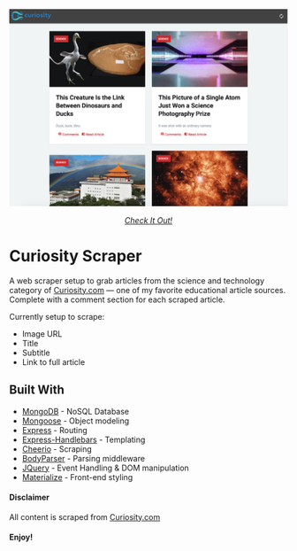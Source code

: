 <div align="center">
    <a href="">
        <img src="https://github.com/milesbowles/ArticleScraper/blob/master/screenshots/screenshot.png" alt="Screenshoot" width="800"/>
    </a>
    <br>
    <p>
        <em><a href="https://arti-scrape.herokuapp.com/">Check It Out!<a/></em>
    </p>
</div>

# Curiosity Scraper

A web scraper setup to grab articles from the science and technology category of [Curiosity.com](https://curiosity.com/) — one of my favorite educational article sources. Complete with a comment section for each scraped article. 

Currently setup to scrape:

* Image URL
* Title
* Subtitle
* Link to full article

## Built With

* [MongoDB](https://www.mongodb.com/) - NoSQL Database
* [Mongoose](http://mongoosejs.com/) - Object modeling
* [Express](https://expressjs.com/) - Routing
* [Express-Handlebars](https://github.com/ericf/express-handlebars) - Templating
* [Cheerio](https://cheerio.js.org/) - Scraping
* [BodyParser](https://github.com/expressjs/body-parser) - Parsing middleware
* [JQuery](https://jquery.com/) - Event Handling & DOM manipulation
* [Materialize](http://materializecss.com/) - Front-end styling

#### Disclaimer

All content is scraped from [Curiosity.com](https://curiosity.com/)


#### Enjoy!